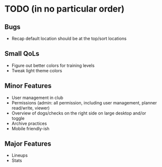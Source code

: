 # TODO (in no particular order)

## Bugs
- Recap default location should be at the top/sort locations

## Small QoLs
- Figure out better colors for training levels
- Tweak light theme colors

## Minor Features
- User management in club
- Permissions (admin: all permission, including user management, planner read/write, viewer)
- Overview of dogs/checks on the right side on large desktop and/or toggle
- Archive practices
- Mobile friendly-ish

## Major Features
- Lineups
- Stats
